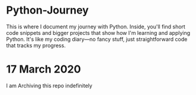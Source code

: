 # Python-Journey

This is where I document my journey with Python. Inside, you'll find short code snippets and bigger projects that show how I'm learning and applying Python. It's like my coding diary—no fancy stuff, just straightforward code that tracks my progress.

# 17 March 2020

I am Archiving this repo indefinitely